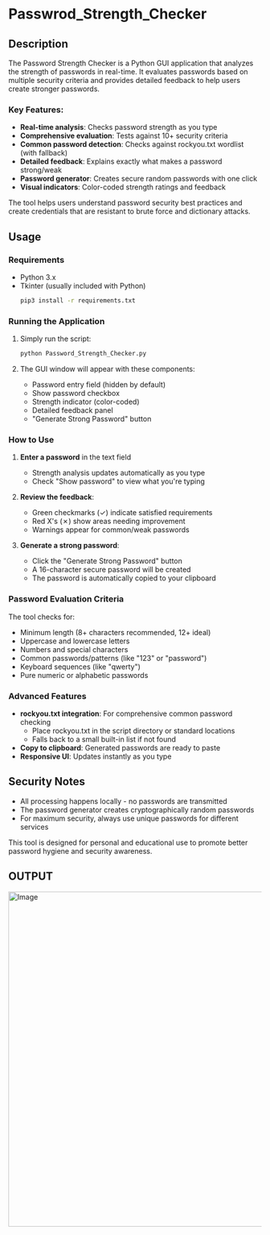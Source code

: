 # Passwrod_Strength_Checker

## Description
The Password Strength Checker is a Python GUI application that analyzes the strength of passwords in real-time. It evaluates passwords based on multiple security criteria and provides detailed feedback to help users create stronger passwords.

### Key Features:
- **Real-time analysis**: Checks password strength as you type
- **Comprehensive evaluation**: Tests against 10+ security criteria
- **Common password detection**: Checks against rockyou.txt wordlist (with fallback)
- **Detailed feedback**: Explains exactly what makes a password strong/weak
- **Password generator**: Creates secure random passwords with one click
- **Visual indicators**: Color-coded strength ratings and feedback

The tool helps users understand password security best practices and create credentials that are resistant to brute force and dictionary attacks.

## Usage

### Requirements
- Python 3.x
- Tkinter (usually included with Python)
  ```bash
  pip3 install -r requirements.txt
  ```
### Running the Application
1. Simply run the script:
   ```bash
   python Password_Strength_Checker.py
   ```

2. The GUI window will appear with these components:
   - Password entry field (hidden by default)
   - Show password checkbox
   - Strength indicator (color-coded)
   - Detailed feedback panel
   - "Generate Strong Password" button

### How to Use
1. **Enter a password** in the text field
   - Strength analysis updates automatically as you type
   - Check "Show password" to view what you're typing

2. **Review the feedback**:
   - Green checkmarks (✓) indicate satisfied requirements
   - Red X's (✗) show areas needing improvement
   - Warnings appear for common/weak passwords

3. **Generate a strong password**:
   - Click the "Generate Strong Password" button
   - A 16-character secure password will be created
   - The password is automatically copied to your clipboard

### Password Evaluation Criteria
The tool checks for:
- Minimum length (8+ characters recommended, 12+ ideal)
- Uppercase and lowercase letters
- Numbers and special characters
- Common passwords/patterns (like "123" or "password")
- Keyboard sequences (like "qwerty")
- Pure numeric or alphabetic passwords

### Advanced Features
- **rockyou.txt integration**: For comprehensive common password checking
  - Place rockyou.txt in the script directory or standard locations
  - Falls back to a small built-in list if not found
- **Copy to clipboard**: Generated passwords are ready to paste
- **Responsive UI**: Updates instantly as you type

## Security Notes
- All processing happens locally - no passwords are transmitted
- The password generator creates cryptographically random passwords
- For maximum security, always use unique passwords for different services

This tool is designed for personal and educational use to promote better password hygiene and security awareness.


## OUTPUT


  <img width="627" height="665" alt="Image" src="https://github.com/user-attachments/assets/9c120efa-e768-4a48-a850-18d68b77a697" />      




